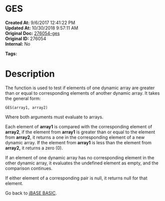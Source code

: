 # GES

**Created At:** 9/6/2017 12:41:22 PM  
**Updated At:** 10/30/2018 9:57:11 AM  
**Original Doc:** [276054-ges](https://docs.jbase.com/36868-jbase-basic/276054-ges)  
**Original ID:** 276054  
**Internal:** No  

**Tags:**
<badge text='dynamic array comparison' vertical='middle' />
<badge text='dynamic arrays' vertical='middle' />

# Description 

The function is used to test if elements of one dynamic array are greater than or equal to corresponding elements of another dynamic array. It takes the general form:

```
GES(array1, array2)
```

Where both arguments must evaluate to arrays.

Each element of **array1** is compared with the corresponding element of **array2**, if the element from **array1** is greater than or equal to the element from **array2**, it returns a one in the corresponding element of a new dynamic array. If the element from **array1** is less than the element from **array2,** it returns a zero (0). 

If an element of one dynamic array has no corresponding element in the other dynamic array, it evaluates the undefined element as empty, and the comparison continues.

If either element of a corresponding pair is null, it returns null for that element.



Go back to [jBASE BASIC](./../jbase-basic-programmers-reference-guide).

